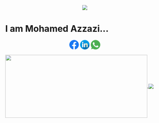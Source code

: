 <p align="center">
  <img src="https://capsule-render.vercel.app/api?text=Hello,%20Everyone%F0%9F%95%B9%EF%B8%8F&animation=fadeIn&type=waving&color=gradient&height=100"/>
</p>
<h1>I am Mohamed Azzazi...</h1>
<p align='center'>
<a href="https://www.facebook.com/Azzaziiii/"><img height="30" src="https://github.com/AL-Azzazi/AL-Azzazi/blob/main/Icons/facebook.png?raw=true"></a>
<a href="https://www.linkedin.com/in/mohamed-azzazi/"><img height="30" src="https://github.com/AL-Azzazi/AL-Azzazi/blob/main/Icons/linkedin.png?raw=true"></a>
<a href="https://wa.me/01283613063"><img height="30" src="https://github.com/AL-Azzazi/AL-Azzazi/blob/main/Icons/whatsapp.png?raw=true"></a>
</p>





<a href="https://github.com/anuraghazra/github-readme-stats">
  <img height=200 width=450 align="center" src="https://github-readme-stats.vercel.app/api/pin/?username=AL-Azzazi&repo=Shipping-Management-System" />
</a>
<a href="https://github.com/AL-Azzazi/convoychat" >
  <img height=200 align="center" src="https://github-readme-stats.vercel.app/api/top-langs?username=AL-Azzazi&layout=compact&langs_count=8&card_width=450" />
</a>
